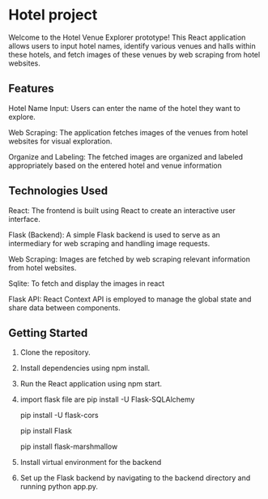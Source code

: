 
# Hotel project

Welcome to the Hotel Venue Explorer prototype! This React application allows users to input hotel names, identify various venues and halls within these hotels, and fetch images of these venues by web scraping from hotel websites.

## Features
Hotel Name Input: Users can enter the name of the hotel they want to explore.

Web Scraping: The application fetches images of the venues from hotel websites for visual exploration.

Organize and Labeling: The fetched images are organized and labeled appropriately based on the entered hotel and venue information

## Technologies Used
React: The frontend is built using React to create an interactive user interface.

Flask (Backend): A simple Flask backend is used to serve as an intermediary for web scraping and handling image requests.

Web Scraping: Images are fetched by web scraping relevant information from hotel websites.

Sqlite: To fetch and display the images in react 

Flask API: React Context API is employed to manage the global state and share data between components.
## Getting Started
1) Clone the repository.
2) Install dependencies using npm install.
3) Run the React application using npm start.
4) import flask file are 
    pip install -U Flask-SQLAlchemy

    pip install -U flask-cors

    pip install Flask

    pip install flask-marshmallow
5) Install virtual environment for the backend 
5) Set up the Flask backend by navigating to the backend directory and running python app.py.
